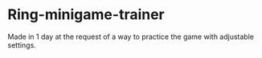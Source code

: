 # Ring-minigame-trainer
Made in 1 day at the request of a way to practice the game with adjustable settings.
